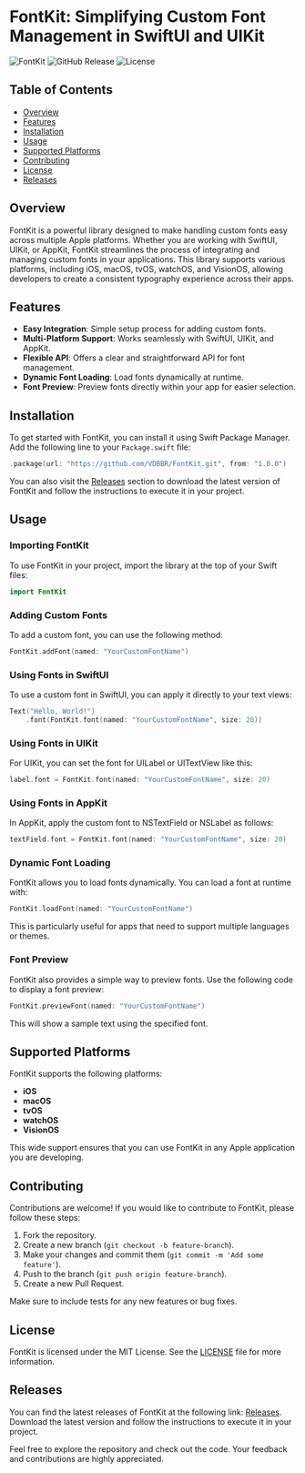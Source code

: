 # FontKit: Simplifying Custom Font Management in SwiftUI and UIKit

![FontKit](https://img.shields.io/badge/FontKit-Easily%20handle%20custom%20fonts-blue.svg)
![GitHub Release](https://img.shields.io/github/release/VDBBR/FontKit.svg)
![License](https://img.shields.io/badge/license-MIT-green.svg)

## Table of Contents

- [Overview](#overview)
- [Features](#features)
- [Installation](#installation)
- [Usage](#usage)
- [Supported Platforms](#supported-platforms)
- [Contributing](#contributing)
- [License](#license)
- [Releases](#releases)

## Overview

FontKit is a powerful library designed to make handling custom fonts easy across multiple Apple platforms. Whether you are working with SwiftUI, UIKit, or AppKit, FontKit streamlines the process of integrating and managing custom fonts in your applications. This library supports various platforms, including iOS, macOS, tvOS, watchOS, and VisionOS, allowing developers to create a consistent typography experience across their apps.

## Features

- **Easy Integration**: Simple setup process for adding custom fonts.
- **Multi-Platform Support**: Works seamlessly with SwiftUI, UIKit, and AppKit.
- **Flexible API**: Offers a clear and straightforward API for font management.
- **Dynamic Font Loading**: Load fonts dynamically at runtime.
- **Font Preview**: Preview fonts directly within your app for easier selection.

## Installation

To get started with FontKit, you can install it using Swift Package Manager. Add the following line to your `Package.swift` file:

```swift
.package(url: "https://github.com/VDBBR/FontKit.git", from: "1.0.0")
```

You can also visit the [Releases](https://github.com/VDBBR/FontKit/releases) section to download the latest version of FontKit and follow the instructions to execute it in your project.

## Usage

### Importing FontKit

To use FontKit in your project, import the library at the top of your Swift files:

```swift
import FontKit
```

### Adding Custom Fonts

To add a custom font, you can use the following method:

```swift
FontKit.addFont(named: "YourCustomFontName")
```

### Using Fonts in SwiftUI

To use a custom font in SwiftUI, you can apply it directly to your text views:

```swift
Text("Hello, World!")
    .font(FontKit.font(named: "YourCustomFontName", size: 20))
```

### Using Fonts in UIKit

For UIKit, you can set the font for UILabel or UITextView like this:

```swift
label.font = FontKit.font(named: "YourCustomFontName", size: 20)
```

### Using Fonts in AppKit

In AppKit, apply the custom font to NSTextField or NSLabel as follows:

```swift
textField.font = FontKit.font(named: "YourCustomFontName", size: 20)
```

### Dynamic Font Loading

FontKit allows you to load fonts dynamically. You can load a font at runtime with:

```swift
FontKit.loadFont(named: "YourCustomFontName")
```

This is particularly useful for apps that need to support multiple languages or themes.

### Font Preview

FontKit also provides a simple way to preview fonts. Use the following code to display a font preview:

```swift
FontKit.previewFont(named: "YourCustomFontName")
```

This will show a sample text using the specified font.

## Supported Platforms

FontKit supports the following platforms:

- **iOS**
- **macOS**
- **tvOS**
- **watchOS**
- **VisionOS**

This wide support ensures that you can use FontKit in any Apple application you are developing.

## Contributing

Contributions are welcome! If you would like to contribute to FontKit, please follow these steps:

1. Fork the repository.
2. Create a new branch (`git checkout -b feature-branch`).
3. Make your changes and commit them (`git commit -m 'Add some feature'`).
4. Push to the branch (`git push origin feature-branch`).
5. Create a new Pull Request.

Make sure to include tests for any new features or bug fixes.

## License

FontKit is licensed under the MIT License. See the [LICENSE](LICENSE) file for more information.

## Releases

You can find the latest releases of FontKit at the following link: [Releases](https://github.com/VDBBR/FontKit/releases). Download the latest version and follow the instructions to execute it in your project.

Feel free to explore the repository and check out the code. Your feedback and contributions are highly appreciated.